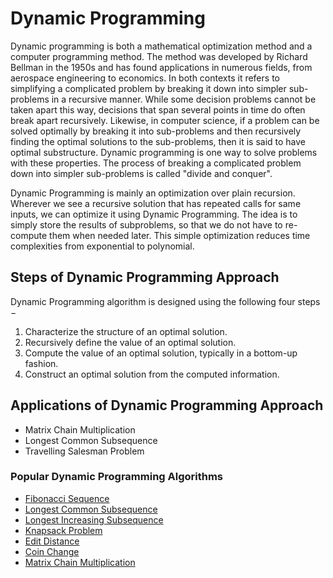 # Dynamic Programming


Dynamic programming is both a mathematical optimization method and a computer programming method. The method was developed by Richard Bellman in the 1950s and has found applications in numerous fields, from aerospace engineering to economics. In both contexts it refers to simplifying a complicated problem by breaking it down into simpler sub-problems in a recursive manner. While some decision problems cannot be taken apart this way, decisions that span several points in time do often break apart recursively. Likewise, in computer science, if a problem can be solved optimally by breaking it into sub-problems and then recursively finding the optimal solutions to the sub-problems, then it is said to have optimal substructure. Dynamic programming is one way to solve problems with these properties. The process of breaking a complicated problem down into simpler sub-problems is called "divide and conquer".

Dynamic Programming is mainly an optimization over plain recursion. Wherever we see a recursive solution that has repeated calls for same inputs, we can optimize it using Dynamic Programming. The idea is to simply store the results of subproblems, so that we do not have to re-compute them when needed later. This simple optimization reduces time complexities from exponential to polynomial.


## Steps of Dynamic Programming Approach
Dynamic Programming algorithm is designed using the following four steps −

1. Characterize the structure of an optimal solution.
2. Recursively define the value of an optimal solution.
3. Compute the value of an optimal solution, typically in a bottom-up fashion.
4. Construct an optimal solution from the computed information.


## Applications of Dynamic Programming Approach
- Matrix Chain Multiplication
- Longest Common Subsequence
- Travelling Salesman Problem


### Popular Dynamic Programming Algorithms
* [Fibonacci Sequence](Fibonacci%20Sequence/README.md)
* [Longest Common Subsequence](Longest%20Common%20Subsequence/README.md)
* [Longest Increasing Subsequence](Not-Added)
* [Knapsack Problem](Not-Added)
* [Edit Distance](Not-Added)
* [Coin Change](Coin%20Change/README.md)
* [Matrix Chain Multiplication](Not-Added)


